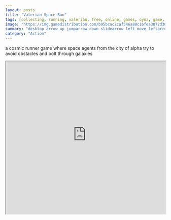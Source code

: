 ```yaml
---
layout: posts
title: "Valerian Space Run"
tags: [collecting, running, valerian, free, online, games, oyna, game, free, games, play, play, games]
image: "https://img.gamedistribution.com/b95bcac2caf546a88c16fea3872d30dd.jpg"
summary: "desktop arrow up jumparrow down slidearrow left move leftarrow right move rightmobile touch left move lefttouch right move righttouch left right jump slide  free online games oyna game free games play play games"
category: "Action"
---
```


a cosmic runner game where space agents from the city of alpha try to avoid obstacles and bolt through galaxies

<iframe width="100%" height="480px;" src="https://html5.gamedistribution.com/b95bcac2caf546a88c16fea3872d30dd/"></iframe>